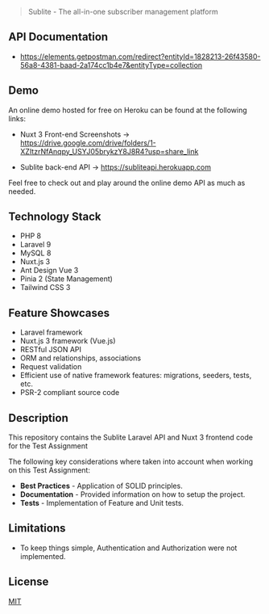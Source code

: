 > Sublite - The all-in-one subscriber management platform

## API Documentation

- https://elements.getpostman.com/redirect?entityId=1828213-26f43580-56a8-4381-baad-2a174cc1b4e7&entityType=collection

## Demo

An online demo hosted for free on Heroku can be found at the following links:

- Nuxt 3 Front-end Screenshots -> https://drive.google.com/drive/folders/1-XZItzrNfAnqpy_USYJ05brykzY8J8R4?usp=share_link

- Sublite back-end API -> https://subliteapi.herokuapp.com

Feel free to check out and play around the online demo API as much as needed.

## Technology Stack

- PHP 8
- Laravel 9
- MySQL 8
- Nuxt.js 3
- Ant Design Vue 3
- Pinia 2 (State Management)
- Tailwind CSS 3

## Feature Showcases

- Laravel framework
- Nuxt.js 3 framework (Vue.js)
- RESTful JSON API
- ORM and relationships, associations
- Request validation
- Efficient use of native framework features: migrations, seeders, tests, etc.
- PSR-2 compliant source code

## Description

This repository contains the Sublite Laravel API and Nuxt 3 frontend code for the Test Assignment

The following key considerations where taken into account when working on this Test Assignment:

- **Best Practices** - Application of SOLID principles.
- **Documentation** - Provided information on how to setup the project.
- **Tests** - Implementation of Feature and Unit tests.

## Limitations

- To keep things simple, Authentication and Authorization were not implemented.

## License

[MIT](https://choosealicense.com/licenses/mit/)
